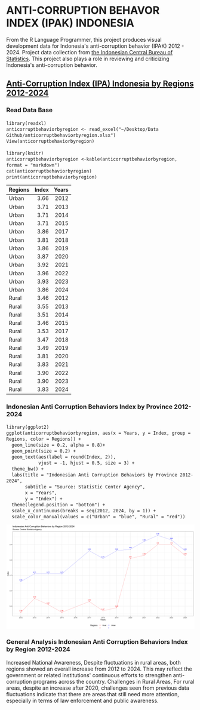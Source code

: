 # ANTI-CORRUPTION BEHAVOR INDEX (IPAK) INDONESIA
From the R Language Programmer, this project produces visual development data for Indonesia's anti-corruption behavior (IPAK) 2012 - 2024. Project data collection from [the Indonesian Central Bureau of Statistics](https://www.bps.go.id/id/statistics-table?subject=526). This project also plays a role in reviewing and criticizing Indonesia's anti-corruption behavior.

## [Anti-Corruption Index (IPA) Indonesia by Regions 2012-2024](https://www.bps.go.id/id/statistics-table?subject=526)

### Read Data Base 
```r{}
library(readxl)
anticorruptbehaviorbyregion <- read_excel("~/Desktop/Data Github/anticorruptbehaviorbyregion.xlsx")
View(anticorruptbehaviorbyregion)

library(knitr)
anticorruptbehaviorbyregion <-kable(anticorruptbehaviorbyregion, format = "markdown")
cat(anticorruptbehaviorbyregion)
print(anticorruptbehaviorbyregion)

```
|Regions | Index| Years|
|:-------|-----:|-----:|
|Urban   |  3.66|  2012|
|Urban   |  3.71|  2013|
|Urban   |  3.71|  2014|
|Urban   |  3.71|  2015|
|Urban   |  3.86|  2017|
|Urban   |  3.81|  2018|
|Urban   |  3.86|  2019|
|Urban   |  3.87|  2020|
|Urban   |  3.92|  2021|
|Urban   |  3.96|  2022|
|Urban   |  3.93|  2023|
|Urban   |  3.86|  2024|
|Rural   |  3.46|  2012|
|Rural   |  3.55|  2013|
|Rural   |  3.51|  2014|
|Rural   |  3.46|  2015|
|Rural   |  3.53|  2017|
|Rural   |  3.47|  2018|
|Rural   |  3.49|  2019|
|Rural   |  3.81|  2020|
|Rural   |  3.83|  2021|
|Rural   |  3.90|  2022|
|Rural   |  3.90|  2023|
|Rural   |  3.83|  2024|

### Indonesian Anti Corruption Behaviors Index by Province 2012-2024 
```r{}
library(ggplot2)
ggplot(anticorruptbehaviorbyregion, aes(x = Years, y = Index, group = Regions, color = Regions)) +
  geom_line(size = 0.2, alpha = 0.8)+
  geom_point(size = 0.2) +
  geom_text(aes(label = round(Index, 2)),
            vjust = -1, hjust = 0.5, size = 3) +
  theme_bw() +
  labs(title = "Indonesian Anti Corruption Behaviors by Province 2012-2024",
       subtitle = "Source: Statistic Center Agency",
       x = "Years",
       y = "Index") +
  theme(legend.position = "bottom") +
  scale_x_continuous(breaks = seq(2012, 2024, by = 1)) +
  scale_color_manual(values = c("Urban" = "blue", "Rural" = "red"))
```
![Indonesian Anti Corruption Behaviors Index](./datavisual/IACB.png)

### General Analysis Indonesian Anti Corruption Behaviors Index by Region 2012-2024

Increased National Awareness, Despite fluctuations in rural areas, both regions showed an overall increase from 2012 to 2024. This may reflect the government or related institutions' continuous efforts to strengthen anti-corruption programs across the country.
Challenges in Rural Areas, For rural areas, despite an increase after 2020, challenges seen from previous data fluctuations indicate that there are areas that still need more attention, especially in terms of law enforcement and public awareness.

